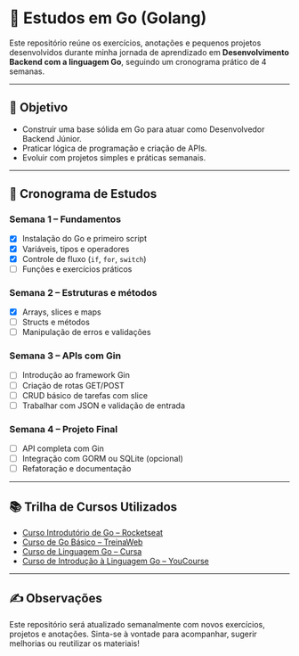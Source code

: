 
# 🧠 Estudos em Go (Golang)

Este repositório reúne os exercícios, anotações e pequenos projetos desenvolvidos durante minha jornada de aprendizado em **Desenvolvimento Backend com a linguagem Go**, seguindo um cronograma prático de 4 semanas.

---

## 🎯 Objetivo

- Construir uma base sólida em Go para atuar como Desenvolvedor Backend Júnior.
- Praticar lógica de programação e criação de APIs.
- Evoluir com projetos simples e práticas semanais.

---

## 📅 Cronograma de Estudos

### Semana 1 – Fundamentos
- [x] Instalação do Go e primeiro script
- [x] Variáveis, tipos e operadores
- [x] Controle de fluxo (`if`, `for`, `switch`)
- [ ] Funções e exercícios práticos

### Semana 2 – Estruturas e métodos
- [x] Arrays, slices e maps
- [ ] Structs e métodos
- [ ] Manipulação de erros e validações

### Semana 3 – APIs com Gin
- [ ] Introdução ao framework Gin
- [ ] Criação de rotas GET/POST
- [ ] CRUD básico de tarefas com slice
- [ ] Trabalhar com JSON e validação de entrada

### Semana 4 – Projeto Final
- [ ] API completa com Gin
- [ ] Integração com GORM ou SQLite (opcional)
- [ ] Refatoração e documentação

---

## 📚 Trilha de Cursos Utilizados

- [Curso Introdutório de Go – Rocketseat](https://app.rocketseat.com.br/journey/go-curso-introdutorio/overview)
- [Curso de Go Básico – TreinaWeb](https://www.treinaweb.com.br/curso/go-basico)
- [Curso de Linguagem Go – Cursa](https://cursa.com.br/home/course/curso-de-linguagem-go-golang/576)
- [Curso de Introdução à Linguagem Go – YouCourse](https://www.youcourse.com.br/course/curso-de-introducao-a-linguagem-go-golang)

---

## ✍️ Observações

Este repositório será atualizado semanalmente com novos exercícios, projetos e anotações. Sinta-se à vontade para acompanhar, sugerir melhorias ou reutilizar os materiais!
